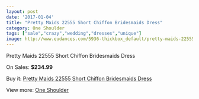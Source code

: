 ```yaml
---
layout: post
date: '2017-01-04'
title: "Pretty Maids 22555 Short Chiffon Bridesmaids Dress"
category: One Shoulder
tags: ["sale","crazy","wedding","dresses","unique"]
image: http://www.eudances.com/5936-thickbox_default/pretty-maids-22555-short-chiffon-bridesmaids-dress.jpg
---
```

Pretty Maids 22555 Short Chiffon Bridesmaids Dress

On Sales: **$234.99**
<a href="https://www.eudances.com/en/one-shoulder/2098-pretty-maids-22555-short-chiffon-bridesmaids-dress.html"><amp-img layout="responsive" width="600" height="600" src="//www.eudances.com/5936-thickbox_default/pretty-maids-22555-short-chiffon-bridesmaids-dress.jpg" alt="Pretty Maids 22555 Short Chiffon Bridesmaids Dress 0" /></a>
<a href="https://www.eudances.com/en/one-shoulder/2098-pretty-maids-22555-short-chiffon-bridesmaids-dress.html"><amp-img layout="responsive" width="600" height="600" src="//www.eudances.com/5937-thickbox_default/pretty-maids-22555-short-chiffon-bridesmaids-dress.jpg" alt="Pretty Maids 22555 Short Chiffon Bridesmaids Dress 1" /></a>

Buy it: [Pretty Maids 22555 Short Chiffon Bridesmaids Dress](https://www.eudances.com/en/one-shoulder/2098-pretty-maids-22555-short-chiffon-bridesmaids-dress.html "Pretty Maids 22555 Short Chiffon Bridesmaids Dress")

View more: [One Shoulder](https://www.eudances.com/en/23-one-shoulder "One Shoulder")